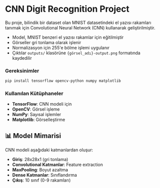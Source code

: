 # CNN Digit Recognition Project

Bu proje, bilindik bir dataset olan MNIST datasetindeki el yazısı rakamları tanımak için Convolutional Neural Network (CNN) kullanarak geliştirilmiştir.
- Model, MNIST benzeri el yazısı rakamlar için eğitilmiştir
- Görseller gri tonlama olarak işlenir
- Normalizasyon için 255'e bölme işlemi uygulanır
- Çıktılar `outputs/` klasörüne `{görsel_adı}-output.png` formatında kaydedilir


### Gereksinimler

```bash
pip install tensorflow opencv-python numpy matplotlib
```

### Kullanılan Kütüphaneler

- **TensorFlow**: CNN modeli için
- **OpenCV**: Görsel işleme
- **NumPy**: Sayısal işlemler
- **Matplotlib**: Görselleştirme

## 📊 Model Mimarisi

CNN modeli aşağıdaki katmanlardan oluşur:

- **Giriş**: 28x28x1 (gri tonlama)
- **Convolutional Katmanlar**: Feature extraction
- **MaxPooling**: Boyut azaltma
- **Dense Katmanlar**: Sınıflandırma
- **Çıkış**: 10 sınıf (0-9 rakamları)


